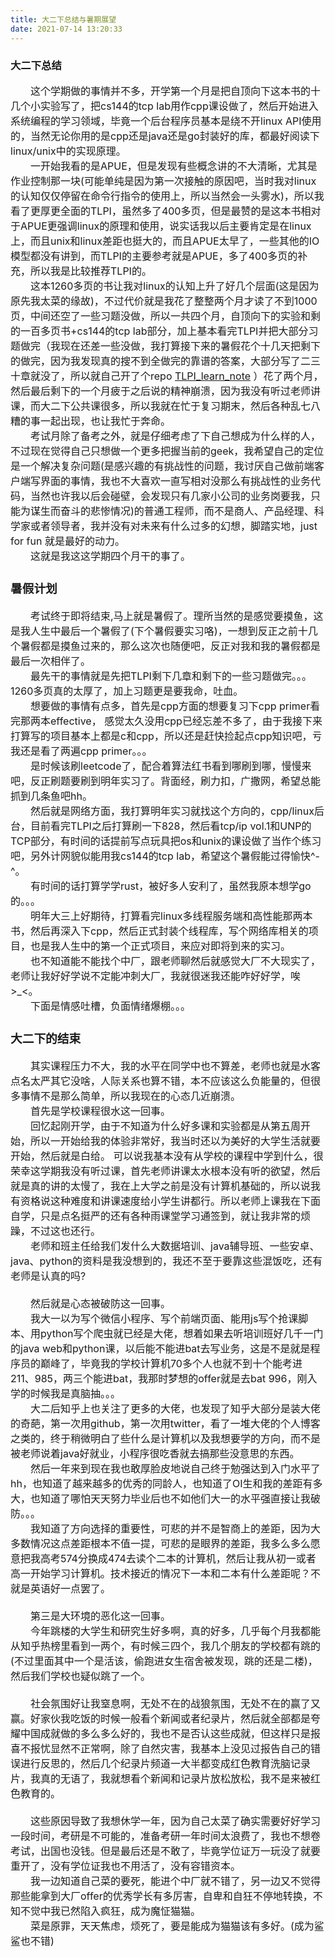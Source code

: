 ```yaml
---
title: 大二下总结与暑期展望
date: 2021-07-14 13:20:33
---
```


### 大二下总结
<font size=3>
&emsp;&emsp;这个学期做的事情并不多，开学第一个月是把自顶向下这本书的十几个小实验写了，把cs144的tcp lab用作cpp课设做了，然后开始进入系统编程的学习领域，毕竟一个后台程序员基本是绕不开linux API使用的，当然无论你用的是cpp还是java还是go封装好的库，都最好阅读下linux/unix中的实现原理。
<br>&emsp;&emsp;一开始我看的是APUE，但是发现有些概念讲的不大清晰，尤其是作业控制那一块(可能单纯是因为第一次接触的原因吧，当时我对linux的认知仅仅停留在命令行指令的使用上，所以当然会一头雾水)，所以我看了更厚更全面的TLPI，虽然多了400多页，但是最赞的是这本书相对于APUE更强调linux的原理和使用，说实话我以后主要肯定是在linux上，而且unix和linux差距也挺大的，而且APUE太早了，一些其他的IO模型都没有讲到，而TLPI的主要参考就是APUE，多了400多页的补充，所以我是比较推荐TLPI的。
<br>&emsp;&emsp;这本1260多页的书让我对linux的认知上升了好几个层面(这是因为原先我太菜的缘故)，不过代价就是我花了整整两个月才读了不到1000页，中间还空了一些习题没做，所以一共四个月，自顶向下的实验和剩的一百多页书+cs144的tcp lab部分，加上基本看完TLPI并把大部分习题做完（我现在还差一些没做，我打算接下来的暑假花个十几天把剩下的做完，因为我发现真的搜不到全做完的靠谱的答案，大部分写了二三十章就没了，所以就自己开了个repo <a href="https://github.com/sunhuiquan/TLPI_learn_note">TLPI_learn_note</a> ）花了两个月，然后最后剩下的一个月疲于之后说的精神崩溃，因为我没有听过老师讲课，而大二下公共课很多，所以我就在忙于复习期末，然后各种乱七八糟的事一起出现，也让我忙于奔命。
<br>&emsp;&emsp;考试月除了备考之外，就是仔细考虑了下自己想成为什么样的人，不过现在觉得自己只想做一个更多把握当前的geek，我希望自己的定位是一个解决复杂问题(是感兴趣的有挑战性的问题，我讨厌自己做前端客户端写界面的事情，我也不大喜欢一直写相对没那么有挑战性的业务代码，当然也许我以后会碰壁，会发现只有几家小公司的业务岗要我，只能为谋生而奋斗的悲惨情况)的普通工程师，而不是商人、产品经理、科学家或者领导者，我并没有对未来有什么过多的幻想，脚踏实地，just for fun 就是最好的动力。
<br>&emsp;&emsp;这就是我这这学期四个月干的事了。

### 暑假计划
<font size=3>
&emsp;&emsp;考试终于即将结束,马上就是暑假了。理所当然的是感觉要摸鱼，这是我人生中最后一个暑假了(下个暑假要实习咯)，一想到反正之前十几个暑假都是摸鱼过来的，那么这次也随便吧，反正对我和我的暑假都是最后一次相伴了。
<br>&emsp;&emsp;最先干的事情就是先把TLPI剩下几章和剩下的一些习题做完。。。1260多页真的太厚了，加上习题更是要我命，吐血。
<br>&emsp;&emsp;想要做的事情有点多，首先是cpp方面的想要复习下cpp primer看完那两本effective， 感觉太久没用cpp已经忘差不多了，由于我接下来打算写的项目基本上都是c和cpp，所以还是赶快捡起点cpp知识吧，亏我还是看了两遍cpp primer。。。
<br>&emsp;&emsp;是时候该刷leetcode了，配合着算法红书看到哪刷到哪，慢慢来吧，反正刷题要刷到明年实习了。背面经，刷力扣，广撒网，希望总能抓到几条鱼吧hh。
<br>&emsp;&emsp;然后就是网络方面，我打算明年实习就找这个方向的，cpp/linux后台，目前看完TLPI之后打算刷一下828，然后看tcp/ip vol.1和UNP的TCP部分，有时间的话提前写点玩具把os和unix的课设做了当作个练习吧，另外计网貌似能用我cs144的tcp lab，希望这个暑假能过得愉快^-^。
<br>&emsp;&emsp;有时间的话打算学学rust，被好多人安利了，虽然我原本想学go的。。。
<br>&emsp;&emsp;明年大三上好期待，打算看完linux多线程服务端和高性能那两本书，然后再深入下cpp，然后正式封装个线程库，写个网络库相关的项目，也是我人生中的第一个正式项目，来应对即将到来的实习。
<br>&emsp;&emsp;也不知道能不能找个中厂，跟老师聊然后就感觉大厂不大现实了，老师让我好好学说不定能冲刺大厂，我就很迷我还能咋好好学，唉>_<。
<br>&emsp;&emsp;下面是情感吐槽，负面情绪爆棚。。。

### 大二下的结束
<font size=3>
&emsp;&emsp;其实课程压力不大，我的水平在同学中也不算差，老师也就是水客点名太严其它没啥，人际关系也算不错，本不应该这么负能量的，但很多事情不是那么简单，所以我现在的心态几近崩溃。
<br>&emsp;&emsp;首先是学校课程很水这一回事。
<br>&emsp;&emsp;回忆起刚开学，由于不知道为什么好多课和实验都是从第五周开始，所以一开始给我的体验非常好，我当时还以为美好的大学生活就要开始，然后就是白给。
可以说我基本没有从学校的课程中学到什么，很荣幸这学期我没有听过课，首先老师讲课太水根本没有听的欲望，然后就是真的讲的太慢了，我在上大学之前是没有计算机基础的，所以说我有资格说这种难度和讲课速度给小学生讲都行。所以老师上课我在下面自学，只是点名挺严的还有各种雨课堂学习通签到，就让我非常的烦躁，不过这也还行。
<br>&emsp;&emsp;老师和班主任给我们发什么大数据培训、java辅导班、一些安卓、java、python的资料是我没想到的，我还不至于要靠这些混饭吃，还有老师是认真的吗?
<br><br>&emsp;&emsp;然后就是心态被破防这一回事。
<br>&emsp;&emsp;我大一以为写个微信小程序、写个前端页面、能用js写个抢课脚本、用python写个爬虫就已经是大佬，想着如果去听培训班好几千一门的java web和python课，以后能不能进bat去写业务，这是不是就是程序员的巅峰了，毕竟我的学校计算机70多个人也就不到十个能考进211、985，两三个能进bat，我那时梦想的offer就是去bat 996，刚入学的时候我是真脑抽。。。
<br>&emsp;&emsp;大二后知乎上也关注了更多的大佬，也发现了知乎大部分是装大佬的奇葩，第一次用github，第一次用twitter，看了一堆大佬的个人博客之类的，终于稍微明白了些什么是计算机以及我想要学的方向，而不是被老师说着java好就业，小程序很吃香就去搞那些没意思的东西。
<br>&emsp;&emsp;然后一年来到现在我也敢厚脸皮地说自己终于勉强达到入门水平了hh，也知道了越来越多的优秀的同龄人，也知道了OI生和我的差距有多大，也知道了哪怕天天努力毕业后也不如他们大一的水平强直接让我破防。。。
<br>&emsp;&emsp;我知道了方向选择的重要性，可悲的并不是智商上的差距，因为大多数情况这点差距根本不值一提，可悲的是眼界的差距，我多么多么愿意把我高考574分换成474去读个二本的计算机，然后让我从初一或者高一开始学习计算机。技术接近的情况下一本和二本有什么差距呢？不就是英语好一点罢了。
<br><br>&emsp;&emsp;第三是大环境的恶化这一回事。
<br>&emsp;&emsp;今年跳楼的大学生和研究生好多啊，真的好多，几乎每个月我都能从知乎热榜里看到一两个，有时候三四个，我几个朋友的学校都有跳的(不过里面其中一个是活该，偷跑进女生宿舍被发现，跳的还是二楼)，然后我们学校也疑似跳了一个。
<br><br>&emsp;&emsp;社会氛围好让我窒息啊，无处不在的战狼氛围，无处不在的赢了又赢。好家伙我吃饭的时候一般看个新闻或者纪录片，然后就全部都是夸耀中国成就做的多么多么好的，我也不是否认这些成就，但这样只是报喜不报忧显然不正常啊，除了自然灾害，我基本上没见过报告自己的错误进行反思的，然后几个纪录片频道一大半都变成红色教育洗脑记录片，我真的无语了，我就想看个新闻和记录片放松放松，我不是来被红色教育的。
<br><br>&emsp;&emsp;这些原因导致了我想休学一年，因为自己太菜了确实需要好好学习一段时间，考研是不可能的，准备考研一年时间太浪费了，我也不想卷考试，出国也没钱。但是最后还是不敢了，毕竟学位证万一玩没了就要重开了，没有学位证我也不用活了，没有容错资本。
<br>&emsp;&emsp;我一边知道自己菜的要死，能进个中厂就不错了，另一边又不觉得那些能拿到大厂offer的优秀学长有多厉害，自卑和自狂不停地转换，不知不觉中我已然陷入疯狂，成为魔怔猫猫。
<br>&emsp;&emsp;菜是原罪，天天焦虑，烦死了，要是能成为猫猫该有多好。(成为鲨鲨也不错)
